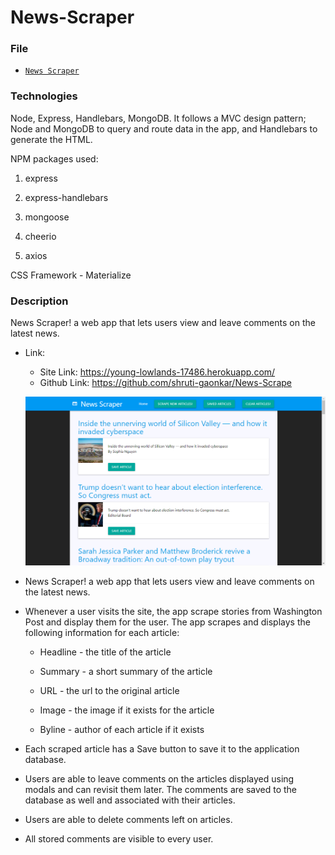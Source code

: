 # News-Scraper

### File

* [`News Scraper`](server.js)

### Technologies
Node, Express, Handlebars, MongoDB. It follows a MVC design pattern; Node and MongoDB to query and route data in the app, and Handlebars to generate the HTML.

NPM packages used:
   1. express

   2. express-handlebars

   3. mongoose

   4. cheerio

   5. axios

CSS Framework - Materialize   

### Description
News Scraper! a web app that lets users view and leave comments on the latest news.

* Link: 
     * Site Link: https://young-lowlands-17486.herokuapp.com/
     * Github Link: https://github.com/shruti-gaonkar/News-Scrape

     ![News Scraper!](public/images/screen.png) 

* News Scraper! a web app that lets users view and leave comments on the latest news.

* Whenever a user visits the site, the app scrape stories from Washington Post and display them for the user. The app scrapes and displays the following information for each article:

     * Headline - the title of the article

     * Summary - a short summary of the article

     * URL - the url to the original article

     * Image - the image if it exists for the article

     * Byline - author of each article if it exists

* Each scraped article has a Save button to save it to the application database.     

* Users are able to leave comments on the articles displayed using modals and can revisit them later. The comments are saved to the database as well and associated with their articles. 

* Users are able to delete comments left on articles. 

* All stored comments are visible to every user.
